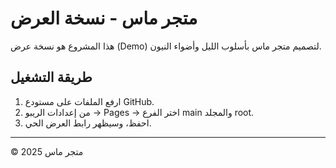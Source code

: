# متجر ماس - نسخة العرض
هذا المشروع هو نسخة عرض (Demo) لتصميم متجر ماس بأسلوب الليل وأضواء النيون.

## طريقة التشغيل
1. ارفع الملفات على مستودع GitHub.
2. من إعدادات الريبو → Pages → اختر الفرع main والمجلد root.
3. احفظ، وسيظهر رابط العرض الحي.

---
© 2025 متجر ماس
